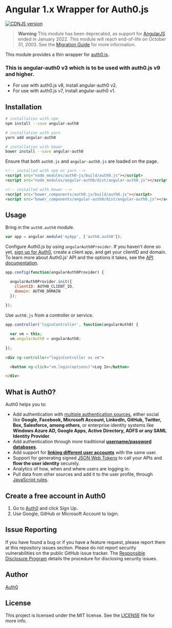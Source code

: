# Angular 1.x Wrapper for Auth0.js
[![CDNJS version](https://img.shields.io/cdnjs/v/angular-auth0.svg)](https://cdnjs.com/libraries/angular-auth0)

> **Warning**
> This module has been deprecated, as support for [AngularJS](https://angularjs.org/) ended in January 2022. This module will reach end-of-life on October 31, 2003. See the [Migration Guide](./MIGRATION_GUIDE.md) for more information.

This module provides a thin wrapper for [auth0.js](https://auth0.com/docs/libraries/auth0js).

### This is angular-auth0 v3 which is to be used with auth0.js v9 and higher. 

- For use with auth0.js v8, install angular-auth0 v2.
- For use with auth0.js v7, install angular-auth0 v1.

## Installation

```bash
# installation with npm
npm install --save angular-auth0

# installation with yarn
yarn add angular-auth0

# installation with bower
bower install --save angular-auth0
```

Ensure that both `auth0.js` and `angular-auth0.js` are loaded on the page.

```html
<!-- installed with npm or yarn --> 
<script src="node_modules/auth0-js/build/auth0.js"></script>
<script src="node_modules/angular-auth0/dist/angular-auth0.js"></script>
```

```html
<!-- installed with bower --> 
<script src="bower_components/auth0.js/build/auth0.js"></script>
<script src="bower_components/angular-auth0/dist/angular-auth0.js"></script>
```

## Usage

Bring in the `auth0.auth0` module.

```js
var app = angular.module('myApp', ['auth0.auth0']);
```

Configure Auth0.js by using `angularAuth0Provider`. If you haven't done so yet, [sign up for Auth0](https://auth0.com/signup), create a client app, and get your clientID and domain. To learn more about Auth0.js' API and the options it takes, see the [API documentation](https://auth0.com/docs/libraries/auth0js).

```js
app.config(function(angularAuth0Provider) {

  angularAuth0Provider.init({
    clientID: AUTH0_CLIENT_ID,
    domain: AUTH0_DOMAIN
  });
  
});
```

Use `auth0.js` from a controller or service.

```js
app.controller('loginController', function(angularAuth0) {

  var vm = this;
  vm.angularAuth0 = angularAuth0;
  
});
```

```html
<div ng-controller="loginController as vm">

  <button ng-click="vm.login(options)">Log In</button>

</div>
```

## What is Auth0?

Auth0 helps you to:

* Add authentication with [multiple authentication sources](https://docs.auth0.com/identityproviders), either social like **Google, Facebook, Microsoft Account, LinkedIn, GitHub, Twitter, Box, Salesforce, among others**, or enterprise identity systems like **Windows Azure AD, Google Apps, Active Directory, ADFS or any SAML Identity Provider**.
* Add authentication through more traditional **[username/password databases](https://docs.auth0.com/mysql-connection-tutorial)**.
* Add support for **[linking different user accounts](https://docs.auth0.com/link-accounts)** with the same user.
* Support for generating signed [JSON Web Tokens](https://docs.auth0.com/jwt) to call your APIs and **flow the user identity** securely.
* Analytics of how, when and where users are logging in.
* Pull data from other sources and add it to the user profile, through [JavaScript rules](https://docs.auth0.com/rules).

## Create a free account in Auth0

1. Go to [Auth0](https://auth0.com) and click Sign Up.
2. Use Google, GitHub or Microsoft Account to login.

## Issue Reporting

If you have found a bug or if you have a feature request, please report them at this repository issues section. Please do not report security vulnerabilities on the public GitHub issue tracker. The [Responsible Disclosure Program](https://auth0.com/whitehat) details the procedure for disclosing security issues.

## Author

[Auth0](auth0.com)

## License

This project is licensed under the MIT license. See the [LICENSE](LICENSE) file for more info.
